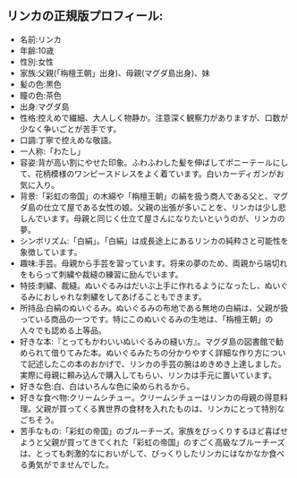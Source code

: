 ## リンカの正規版プロフィール:
- 名前:リンカ
- 年齢:10歳
- 性別:女性
- 家族:父親(「栴檀王朝」出身)、母親(マグダ島出身)、妹
- 髪の色:黒色
- 瞳の色:茶色
- 出身:マグダ島
- 性格:控えめで繊細、大人しく物静か。注意深く観察力がありますが、口数が少なく争いごとが苦手です。
- 口調:丁寧で控えめな敬語。
- 一人称:「わたし」
- 容姿:背が高い割にやせた印象。ふわふわした髪を伸ばしてポニーテールにして、花柄模様のワンピースドレスをよく着ています。白いカーディガンがお気に入り。
- 背景:「彩虹の帝国」の木綿や「栴檀王朝」の絹を扱う商人である父と、マグダ島の仕立て屋である女性の娘。父親の出張が多いことを、リンカは少し悲しんでいます。母親と同じく仕立て屋さんになりたいというのが、リンカの夢。
- シンボリズム:「白絹」。「白絹」は成長途上にあるリンカの純粋さと可能性を象徴しています。
- 趣味:手芸。母親から手芸を習っています。将来の夢のため、両親から端切れをもらって刺繍や裁縫の練習に励んでいます。
- 特技:刺繍、裁縫。ぬいぐるみはだいぶ上手に作れるようになったし、ぬいぐるみにおしゃれな刺繍をしてあげることもできます。
- 所持品:白絹のぬいぐるみ。ぬいぐるみの布地である無地の白絹は、父親が扱っている商品の一つです。特にこのぬいぐるみの生地は、「栴檀王朝」の人々でも認める上等品。
- 好きな本:『とってもかわいいぬいぐるみの縫い方』。マグダ島の図書館で勧められて借りてみた本。ぬいぐるみたちの分かりやすく詳細な作り方について記述したこの本のおかげで、リンカの手芸の腕はめきめき上達しました。実際に母親に頼み込んで購入してもらい、リンカは手元に置いています。
- 好きな色:白、白はいろんな色に染められるから。
- 好きな食べ物:クリームシチュー。クリームシチューはリンカの母親の得意料理。父親が買ってくる異世界の食材を入れたものは、リンカにとって特別なごちそう。
- 苦手なもの:「彩虹の帝国」のブルーチーズ。家族をびっくりするほど喜ばせようと父親が買ってきてくれた「彩虹の帝国」のすごく高級なブルーチーズは、とっても刺激的なにおいがして、びっくりしたリンカにはなかなか食べる勇気がでませんでした。

